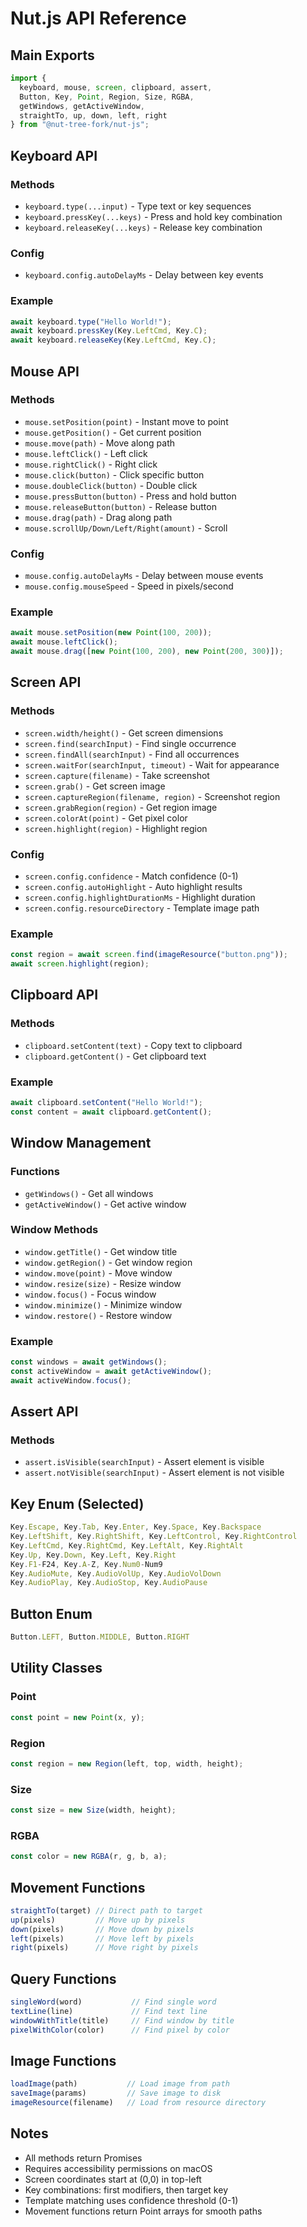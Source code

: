 # Nut.js API Reference

## Main Exports
```javascript
import { 
  keyboard, mouse, screen, clipboard, assert,
  Button, Key, Point, Region, Size, RGBA,
  getWindows, getActiveWindow,
  straightTo, up, down, left, right
} from "@nut-tree-fork/nut-js";
```

## Keyboard API

### Methods
- `keyboard.type(...input)` - Type text or key sequences
- `keyboard.pressKey(...keys)` - Press and hold key combination
- `keyboard.releaseKey(...keys)` - Release key combination

### Config
- `keyboard.config.autoDelayMs` - Delay between key events

### Example
```javascript
await keyboard.type("Hello World!");
await keyboard.pressKey(Key.LeftCmd, Key.C);
await keyboard.releaseKey(Key.LeftCmd, Key.C);
```

## Mouse API

### Methods
- `mouse.setPosition(point)` - Instant move to point
- `mouse.getPosition()` - Get current position
- `mouse.move(path)` - Move along path
- `mouse.leftClick()` - Left click
- `mouse.rightClick()` - Right click
- `mouse.click(button)` - Click specific button
- `mouse.doubleClick(button)` - Double click
- `mouse.pressButton(button)` - Press and hold button
- `mouse.releaseButton(button)` - Release button
- `mouse.drag(path)` - Drag along path
- `mouse.scrollUp/Down/Left/Right(amount)` - Scroll

### Config
- `mouse.config.autoDelayMs` - Delay between mouse events
- `mouse.config.mouseSpeed` - Speed in pixels/second

### Example
```javascript
await mouse.setPosition(new Point(100, 200));
await mouse.leftClick();
await mouse.drag([new Point(100, 200), new Point(200, 300)]);
```

## Screen API

### Methods
- `screen.width/height()` - Get screen dimensions
- `screen.find(searchInput)` - Find single occurrence
- `screen.findAll(searchInput)` - Find all occurrences
- `screen.waitFor(searchInput, timeout)` - Wait for appearance
- `screen.capture(filename)` - Take screenshot
- `screen.grab()` - Get screen image
- `screen.captureRegion(filename, region)` - Screenshot region
- `screen.grabRegion(region)` - Get region image
- `screen.colorAt(point)` - Get pixel color
- `screen.highlight(region)` - Highlight region

### Config
- `screen.config.confidence` - Match confidence (0-1)
- `screen.config.autoHighlight` - Auto highlight results
- `screen.config.highlightDurationMs` - Highlight duration
- `screen.config.resourceDirectory` - Template image path

### Example
```javascript
const region = await screen.find(imageResource("button.png"));
await screen.highlight(region);
```

## Clipboard API

### Methods
- `clipboard.setContent(text)` - Copy text to clipboard
- `clipboard.getContent()` - Get clipboard text

### Example
```javascript
await clipboard.setContent("Hello World!");
const content = await clipboard.getContent();
```

## Window Management

### Functions
- `getWindows()` - Get all windows
- `getActiveWindow()` - Get active window

### Window Methods
- `window.getTitle()` - Get window title
- `window.getRegion()` - Get window region
- `window.move(point)` - Move window
- `window.resize(size)` - Resize window
- `window.focus()` - Focus window
- `window.minimize()` - Minimize window
- `window.restore()` - Restore window

### Example
```javascript
const windows = await getWindows();
const activeWindow = await getActiveWindow();
await activeWindow.focus();
```

## Assert API

### Methods
- `assert.isVisible(searchInput)` - Assert element is visible
- `assert.notVisible(searchInput)` - Assert element is not visible

## Key Enum (Selected)
```javascript
Key.Escape, Key.Tab, Key.Enter, Key.Space, Key.Backspace
Key.LeftShift, Key.RightShift, Key.LeftControl, Key.RightControl
Key.LeftCmd, Key.RightCmd, Key.LeftAlt, Key.RightAlt
Key.Up, Key.Down, Key.Left, Key.Right
Key.F1-F24, Key.A-Z, Key.Num0-Num9
Key.AudioMute, Key.AudioVolUp, Key.AudioVolDown
Key.AudioPlay, Key.AudioStop, Key.AudioPause
```

## Button Enum
```javascript
Button.LEFT, Button.MIDDLE, Button.RIGHT
```

## Utility Classes

### Point
```javascript
const point = new Point(x, y);
```

### Region
```javascript
const region = new Region(left, top, width, height);
```

### Size
```javascript
const size = new Size(width, height);
```

### RGBA
```javascript
const color = new RGBA(r, g, b, a);
```

## Movement Functions
```javascript
straightTo(target) // Direct path to target
up(pixels)         // Move up by pixels
down(pixels)       // Move down by pixels
left(pixels)       // Move left by pixels
right(pixels)      // Move right by pixels
```

## Query Functions
```javascript
singleWord(word)           // Find single word
textLine(line)             // Find text line
windowWithTitle(title)     // Find window by title
pixelWithColor(color)      // Find pixel by color
```

## Image Functions
```javascript
loadImage(path)           // Load image from path
saveImage(params)         // Save image to disk
imageResource(filename)   // Load from resource directory
```

## Notes
- All methods return Promises
- Requires accessibility permissions on macOS
- Screen coordinates start at (0,0) in top-left
- Key combinations: first modifiers, then target key
- Template matching uses confidence threshold (0-1)
- Movement functions return Point arrays for smooth paths